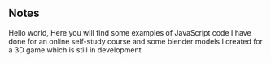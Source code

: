 ## Notes 

Hello world,
Here you will find some examples of JavaScript code I have done for an online self-study course 
and some blender models I created for a 3D game which is still in development
